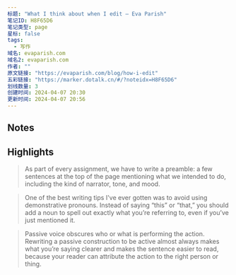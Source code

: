 ```yaml
---
标题: "What I think about when I edit — Eva Parish"
笔记ID: H8F65D6
笔记类型: page
星标: false
tags: 
  - 写作
域名: evaparish.com
域名2: evaparish.com
作者: ""
原文链接: "https://evaparish.com/blog/how-i-edit"
五彩链接: "https://marker.dotalk.cn/#/?noteidx=H8F65D6"
划线数量: 3
创建时间: 2024-04-07 20:30
更新时间: 2024-04-07 20:56
---
```


## Notes


## Highlights
> As part of every assignment, we have to write a preamble: a few sentences at the top of the page mentioning what we intended to do, including the kind of narrator, tone, and mood.

> One of the best writing tips I've ever gotten was to avoid using demonstrative pronouns. Instead of saying “this” or “that,” you should add a noun to spell out exactly what you’re referring to, even if you’ve just mentioned it.

> Passive voice obscures who or what is performing the action. Rewriting a passive construction to be active almost always makes what you’re saying clearer and makes the sentence easier to read, because your reader can attribute the action to the right person or thing.

